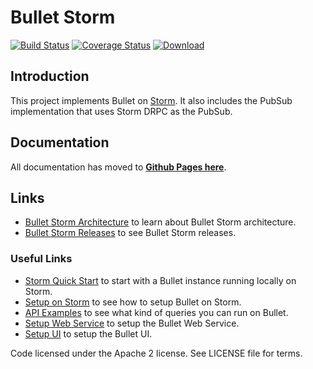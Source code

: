 # Bullet Storm

[![Build Status](https://travis-ci.com/bullet-db/bullet-storm.svg?branch=master)](https://travis-ci.com/bullet-db/bullet-storm) [![Coverage Status](https://coveralls.io/repos/github/bullet-db/bullet-storm/badge.svg?branch=master)](https://coveralls.io/github/bullet-db/bullet-storm?branch=master) [![Download](https://api.bintray.com/packages/yahoo/maven/bullet-storm/images/download.svg) ](https://bintray.com/yahoo/maven/bullet-storm/_latestVersion)

## Introduction

This project implements Bullet on [Storm](http://storm.apache.org). It also includes the PubSub implementation that uses Storm DRPC as the PubSub.

## Documentation

All documentation has moved to **[Github Pages here](https://bullet-db.github.io)**.

## Links

* [Bullet Storm Architecture](https://bullet-db.github.io/backend/storm-architecture/) to learn about Bullet Storm architecture.
* [Bullet Storm Releases](https://bullet-db.github.io/releases/#bullet-storm) to see Bullet Storm releases.

### Useful Links

* [Storm Quick Start](https://bullet-db.github.io/quick-start/storm) to start with a Bullet instance running locally on Storm.
* [Setup on Storm](https://bullet-db.github.io/backend/storm-setup/) to see how to setup Bullet on Storm.
* [API Examples](https://bullet-db.github.io/ws/examples/) to see what kind of queries you can run on Bullet.
* [Setup Web Service](https://bullet-db.github.io/ws/setup/) to setup the Bullet Web Service.
* [Setup UI](https://bullet-db.github.io/ui/setup/) to setup the Bullet UI.

Code licensed under the Apache 2 license. See LICENSE file for terms.
